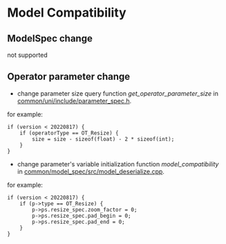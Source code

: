 # Model Compatibility

## ModelSpec change

not supported

## Operator parameter change

* change parameter size query function *get_operator_parameter_size* in [common/uni/include/parameter_spec.h](../common/uni/include/parameter_spec.h).

for example:
```
if (version < 20220817) {
    if (operatorType == OT_Resize) {
        size = size - sizeof(float) - 2 * sizeof(int);
    }
}
```

* change parameter's variable initialization function *model_compatibility* in [common/model_spec/src/model_deserialize.cpp](../common/model_spec/src/model_deserialize.cpp).

for example:
```
if (version < 20220817) {
    if (p->type == OT_Resize) {
        p->ps.resize_spec.zoom_factor = 0;
        p->ps.resize_spec.pad_begin = 0;
        p->ps.resize_spec.pad_end = 0;
    }
}
```

